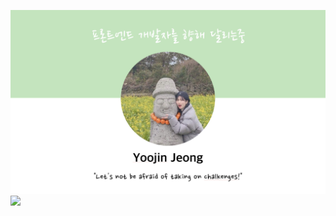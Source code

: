 ![깃허브메인이미지](./images/githubmain.png)
<a href="[https://velog.io/@loveylponyo]" target="_blank"><img src="https://img.shields.io/badge/[Velog]-[20C997]?style=flat-square&logo=[velog]&logoColor=white"/></a>
